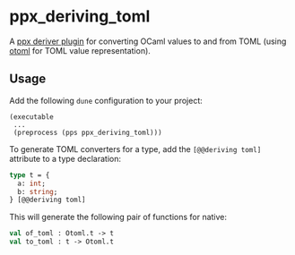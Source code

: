 # ppx_deriving_toml

A [ppx deriver plugin][] for converting OCaml values to and from TOML (using
[otoml][] for TOML value representation).

## Usage

Add the following `dune` configuration to your project:

```dune
(executable
 ...
 (preprocess (pps ppx_deriving_toml)))
```

To generate TOML converters for a type, add the `[@@deriving toml]` attribute to a type declaration:

```ocaml
type t = {
  a: int;
  b: string;
} [@@deriving toml]
```

This will generate the following pair of functions for native:

```ocaml
val of_toml : Otoml.t -> t
val to_toml : t -> Otoml.t
```

[ppx deriver plugin]: https://ocaml.org/docs/metaprogramming#attributes-and-derivers
[otoml]: https://github.com/dmbaturin/otoml
